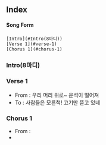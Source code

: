
## Index
#### Song Form
	[Intro](#Intro(8마디))
	[Verse 1](#verse-1)
	[Chorus 1](#chorus-1)
### Intro(8마디)
### Verse 1
- From : 우리 머리 위로~ 운석이 떨어져
- To : 사람들은 모른척! 고기만 뜯고 있네
### Chorus 1
- From : 
- 